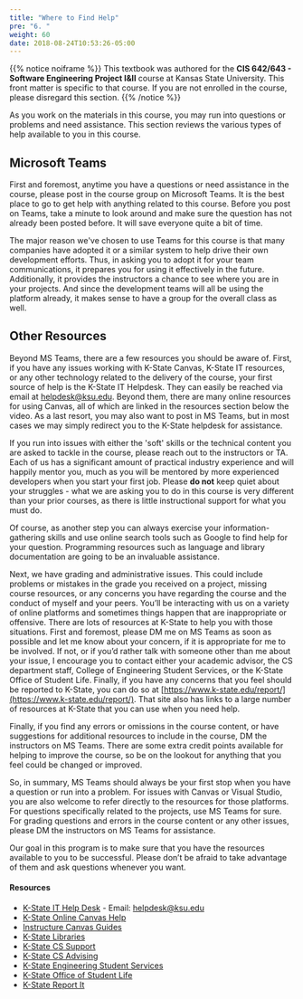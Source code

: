 ```yaml
---
title: "Where to Find Help"
pre: "6. "
weight: 60
date: 2018-08-24T10:53:26-05:00
---
```


{{% notice noiframe %}}
This textbook was authored for the **CIS 642/643 - Software Engineering Project I&II** course at Kansas State University.  This front matter is specific to that course.  If you are not enrolled in the course, please disregard this section.
{{% /notice %}}

As you work on the materials in this course, you may run into questions or problems and need assistance. This section reviews the various types of help available to you in this course.

## Microsoft Teams
First and foremost, anytime you have a questions or need assistance in the course, please post in the course group on Microsoft Teams. It is the best place to go to get help with anything related to this course. Before you post on Teams, take a minute to look around and make sure the question has not already been posted before. It will save everyone quite a bit of time.

The major reason we've chosen to use Teams for this course is that many companies have adopted it or a similar system to help drive their own development efforts.  Thus, in asking you to adopt it for your team communications, it prepares you for using it effectively in the future.  Additionally, it provides the instructors a chance to see where you are in your projects.  And since the development teams will all be using the platform already, it makes sense to have a group for the overall class as well.

## Other Resources
Beyond MS Teams, there are a few resources you should be aware of. First, if you have any issues working with K-State Canvas, K-State IT resources, or any other technology related to the delivery of the course, your first source of help is the K-State IT Helpdesk. They can easily be reached via email at helpdesk@ksu.edu. Beyond them, there are many online resources for using Canvas, all of which are linked in the resources section below the video. As a last resort, you may also want to post in MS Teams, but in most cases we may simply redirect you to the K-State helpdesk for assistance.

If you run into issues with either the 'soft' skills or the technical content you are asked to tackle in the course, please reach out to the instructors or TA. Each of us has a significant amount of practical industry experience and will happily mentor you, much as you will be mentored by more experienced developers when you start your first job.  Please **do not** keep quiet about your struggles - what we are asking you to do in this course is very different than your prior courses, as there is little instructional support for what you must do.  

Of course, as another step you can always exercise your information-gathering skills and use online search tools such as Google to find help for your question. Programming resources such as language  and library documentation are going to be an invaluable assistance. 

Next, we have grading and administrative issues. This could include problems or mistakes in the grade you received on a project, missing course resources, or any concerns you have regarding the course and the conduct of myself and your peers. You’ll be interacting with us on a variety of online platforms and sometimes things happen that are inappropriate or offensive. There are lots of resources at K-State to help you with those situations. First and foremost, please DM me on MS Teams as soon as possible and let me know about your concern, if it is appropriate for me to be involved. If not, or if you’d rather talk with someone other than me about your issue, I encourage you to contact either your academic advisor, the CS department staff, College of Engineering Student Services, or the K-State Office of Student Life. Finally, if you have any concerns that you feel should be reported to K-State, you can do so at [https://www.k-state.edu/report/](https://www.k-state.edu/report/). That site also has links to a large number of resources at K-State that you can use when you need help.

Finally, if you find any errors or omissions in the course content, or have suggestions for additional resources to include in the course, DM the instructors on MS Teams. There are some extra credit points available for helping to improve the course, so be on the lookout for anything that you feel could be changed or improved.

So, in summary, MS Teams should always be your first stop when you have a question or run into a problem. For issues with Canvas or Visual Studio, you are also welcome to refer directly to the resources for those platforms. For questions specifically related to the projects, use MS Teams for sure. For grading questions and errors in the course content or any other issues, please DM the instructors on MS Teams for assistance.

Our goal in this program is to make sure that you have the resources available to you to be successful. Please don’t be afraid to take advantage of them and ask questions whenever you want.


#### Resources
* [K-State IT Help Desk](https://www.k-state.edu/its/helpdesk/) - Email: [helpdesk@ksu.edu](mailto:helpdesk@ksu.edu)
* [K-State Online Canvas Help](http://public.online.k-state.edu/help/)
* [Instructure Canvas Guides](https://community.canvaslms.com/community/answers/guides)
* [K-State Libraries](http://www.lib.k-state.edu/)
* [K-State CS Support](https://support.cs.ksu.edu/)
* [K-State CS Advising](https://www.cs.ksu.edu/undergraduate/advising/)
* [K-State Engineering Student Services](https://www.engg.ksu.edu/studentservices/)
* [K-State Office of Student Life](https://www.k-state.edu/studentlife/)
* [K-State Report It](https://www.k-state.edu/report/)